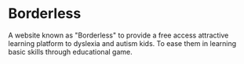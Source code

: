 # Borderless
A website known as "Borderless" to provide a free access attractive learning platform to dyslexia and autism kids. To ease them in learning basic skills through educational game.

